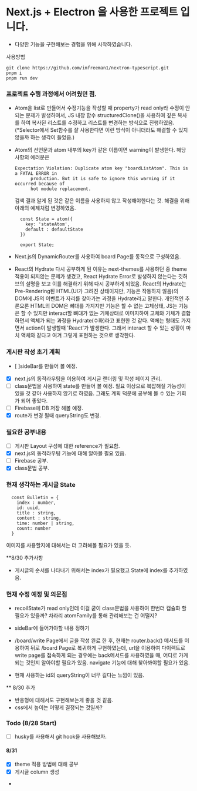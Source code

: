 # Next.js + Electron 을 사용한 프로젝트 입니다.

- 다양한 기능을 구현해보는 경험을 위해 시작하였습니다.

사용방법

```
git clone https://github.com/imfreeman1/nextron-typescript.git
pnpm i
pnpm run dev
```

### 프로젝트 수행 과정에서 어려웠던 점.

- Atom을 list로 만들어서 수정기능을 작성할 때 property가 read only라 수정이 안되는 문제가 발생하여서, JS 내장 함수 structuredClone()을 사용하여 깊은 복사를 하여 복사된 리스트를 수정하고 리스트를 변경하는 방식으로 진행하였음. (\*Selector에서 Set함수를 잘 사용한다면 이런 방식이 아니더라도 해결할 수 있지 않을까 하는 생각이 들었음.)

- Atom의 선언문과 atom 내부의 key가 같은 이름이면 warning이 발생한다. 해당 사항의 에러문은

  ```
  Expectation Violation: Duplicate atom key "boardListAtom". This is a FATAL ERROR in
        production. But it is safe to ignore this warning if it occurred because of
        hot module replacement.
  ```

  검색 결과 알게 된 것은 같은 이름을 사용하지 않고 작성해야한다는 것. 해결을 위해 아래의 예제처럼 변경하였음.

  ```
    const State = atom({
      key: 'stateAtom',
      default : defaultState
    })

    export State;
  ```

- Next.js의 DynamicRouter를 사용하여 board Page를 동적으로 구성하였음.

- React의 Hydrate
  다시 공부하게 된 이유는 next-themes를 사용하던 중 theme 적용이 되지않는 문제가 생겼고, React Hydrate Error로 발생하지 않는다는 깃허브의 설명을 보고 이를 해결하기 위해 다시 공부하게 되었음.
  React의 Hydrate는 Pre-Rendering된 HTML(UI가 그려진 상태이지만, 기능은 작동하지 않음)의 DOM에 JS의 이벤트가 자리를 찾아가는 과정을 Hydrate라고 말한다.
  개인적인 추론으론 HTML의 DOM은 뼈대를 가지지만 기능은 할 수 없는 고체상태, JS는 기능은 할 수 있지만 interact할 뼈대가 없는 기체상태로 이미지하여
  고체와 기체가 결합하면서 액체가 되는 과정을 Hydrate(수화)라고 표현한 것 같다.
  액체는 형태도 가지면서 action이 발생할때 'React'가 발생한다. 그래서 interact 할 수 있는 상황이 마치 액체와 같다고 여겨 그렇게 표현하는 것으로 생각한다.

### 게시판 작성 초기 계획

- [ ]sideBar를 만들어 볼 예정.
- [x] next.js의 동적라우팅을 이용하여 게시글 랜더링 및 작성 페이지 관리.
- [ ] class문법을 사용하여 state를 만들어 볼 예정.
      필요 이상으로 복잡해질 가능성이 있을 것 같아 사용하지 않기로 하였음. 그래도 계획 덕분에 공부해 볼 수 있는 기회가 되어 좋았다.
- [ ] Firebase에 DB 저장 해볼 예정.
- [x] route가 변경 될때 queryString도 변경.

### 필요한 공부내용

- [ ] 게시판 Layout 구성에 대한 reference가 필요함.
- [x] next.js의 동적라우팅 기능에 대해 알아볼 필요 있음.
- [ ] Firebase 공부.
- [x] class문법 공부.

### 현재 생각하는 게시글 State

```
  const Bulletin = {
    index : number,
    id: uuid,
    title : string,
    content : string,
    time: number | string,
    count: number
  }
```

이미지를 사용할지에 대해서는 더 고려해볼 필요가 있을 듯.

\*\*8/30 추가사항

- 게시글의 순서를 나타내기 위해서는 index가 필요했고 State에 index를 추가하였음.

### 현재 수정 예정 및 의문점

- recoilState가 read only인데 이걸 굳이 class문법을 사용하여 한번더 캡슐화 할 필요가 있을까? 차라리 atomFamily를 통해 관리해보는 건 어떨지?

- sideBar에 들어가야할 내용 정하기

- /board/write Page에서 글을 작성 완료 한 후, 현재는 router.back() 메서드를 이용하여 뒤로 /board Page로 복귀하게 구현하였는데, url을 이용하여
  다이렉트로 write page를 접속하게 되는 경우에는 back메서드를 사용하였을 때, 어디로 가게 되는 것인지 알아야할 필요가 있음.
  navigate 기능에 대해 찾아봐야할 필요가 있음.

- 현재 사용하는 id의 queryString이 너무 길다는 느낌이 있음.

\*\* 8/30 추가

- 반응형에 대해서도 구현해보는게 좋을 것 같음.
- css에서 높이는 어떻게 결정되는 것일까?

### Todo (8/28 Start)

- [ ] husky를 사용해서 git hook을 사용해보자.

#### 8/31

- [x] theme 적용 방법에 대해 공부
- [x] 게시글 column 생성
-
